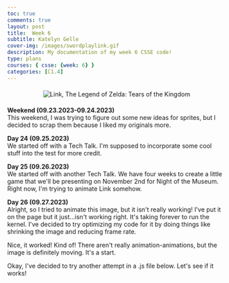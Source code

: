 ```yaml
---
toc: true
comments: true
layout: post
title:  Week 6
subtitle: Katelyn Gelle
cover-img: /images/swordplaylink.gif
description: My documentation of my week 6 CSSE code!
type: plans
courses: { csse: {week: 6} }
categories: [C1.4]
---
```


<div style="text-align: center; margin-top: 20px; margin-bottom: 20px;">
  <img src="{{site.baseurl}}/images/thislifelink.gif" alt="Link, The Legend of Zelda: Tears of the Kingdom" />
</div>  

**Weekend (09.23.2023-09.24.2023)**  
This weekend, I was trying to figure out some new ideas for sprites, but I decided to scrap them because I liked my originals more.  

**Day 24 (09.25.2023)**  
We started off with a Tech Talk. I'm supposed to incorporate some cool stuff into the test for more credit.  

**Day 25 (09.26.2023)**  
We started off with another Tech Talk. We have four weeks to create a little game that we'll be presenting on November 2nd for Night of the Museum. Right now, I'm trying to animate Link somehow.  

**Day 26 (09.27.2023)**  
Alright, so I tried to animate this image, but it isn't really working! I've put it on the page but it just...isn't working right. It's taking forever to run the kernel. I've decided to try optimizing my code for it by doing things like shrinking the image and reducing frame rate.  

Nice, it worked! Kind of! There aren't really animation-animations, but the image is definitely moving. It's a start.  

Okay, I've decided to try another attempt in a .js file below. Let's see if it works!

<script>
  document.addEventListener("DOMContentLoaded", function () {
    const animatedImage = new Image();
    animatedImage.src = "{{site.baseurl}}/images/clearheartlink.png";
    animatedImage.style.position = "absolute";
    animatedImage.style.left = "0";

    const container = document.getElementById("animation-container");
    container.appendChild(animatedImage);

    let positionX = 0;
    const speed = 2;

    function animateImage() {
        positionX += speed;
        animatedImage.style.left = positionX + "px";

        // Reset the position when the image goes off-screen
        if (positionX < window.innerWidth) {
            requestAnimationFrame(animateImage);
        }
    }

    document.getElementById("start-animation-button").addEventListener("click", () => {
        animateImage();
    });
});
</script>